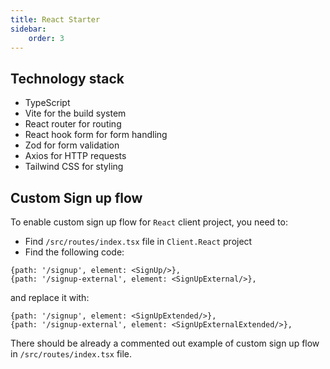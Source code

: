 ```yaml
---
title: React Starter
sidebar:
    order: 3
---
```



## Technology stack

- TypeScript
- Vite for the build system
- React router for routing
- React hook form for form handling
- Zod for form validation
- Axios for HTTP requests
- Tailwind CSS for styling

## Custom Sign up flow

To enable custom sign up flow for `React` client project, you need to:

* Find `/src/routes/index.tsx` file in `Client.React` project
* Find the following code:

```tsx
{path: '/signup', element: <SignUp/>},
{path: '/signup-external', element: <SignUpExternal/>},
```
and replace it with:

```tsx
{path: '/signup', element: <SignUpExtended/>},
{path: '/signup-external', element: <SignUpExternalExtended/>},
```

There should be already a commented out example of custom sign up flow in `/src/routes/index.tsx` file.


